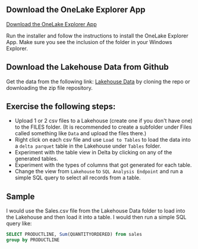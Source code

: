 ## Download the OneLake Explorer App

[Download the OneLake Explorer App](https://www.microsoft.com/en-us/download/details.aspx?id=105222)

Run the installer and follow the instructions to install the OneLake Explorer App.
Make sure you see the inclusion of the folder in your Windows Explorer.

## Download the Lakehouse Data from Github

Get the data from the following link: [Lakehouse Data](https://github.com/TheTrainingBoss/Fabric-Presentation/tree/main/Data) by cloning the repo or downloading the zip file repository.

## Exercise the following steps:

- Upload 1 or 2 csv files to a Lakehouse (create one if you don't have one) to the FILES folder. (It is recommended to create a subfolder under Files called something like `Data` and upload the files there.)
- Right click on each csv file and use `Load to Tables` to load the data into a `delta parquet` table in the Lakehouse under `Tables` folder.
- Experiment with the table view in Delta by clicking on any of the generated tables.
- Experiment with the types of columns that got generated for each table.
- Change the view from `Lakehouse` to `SQL Analysis Endpoint` and run a simple SQL query to select all records from a table.

## Sample
I would use the Sales.csv file from the Lakehouse Data folder to load into the Lakehouse and then load it into a table. I would then run a simple SQL query like:
```sql
SELECT PRODUCTLINE, Sum(QUANTITYORDERED) from sales
group by PRODUCTLINE
```